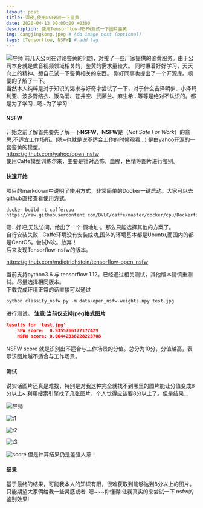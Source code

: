 ```yaml
---
layout: post
title: 深夜,使用NSFW测一下鉴黄
date: 2020-04-13 00:00:00 +0300
description: 使用Tensorflow-NSFW测试一下图片鉴黄
img: cangjingkong.jpeg # Add image post (optional)
tags: [Tensorflow, NSFW] # add tag
---
```

![导师]({{site.baseurl}}/assets/img/cangjingkong.jpeg)
前几天公司在讨论鉴黄的问题，对接了一些厂家提供的鉴黄服务。由于公司本身就是做音视频领域相关的，鉴黄的需求量较大。
同时秉着好好学习，天天向上的精神。想自己试一下鉴黄相关的东西。 刚好同事也提出了一个开源库。顺便的了解了一下。  
当然本人纯粹是对于知识的渴求与好奇才尝试了一下，对于什么吉泽明步、小泽玛利亚、波多野结衣、饭岛爱、苍井空、武藤兰、麻生希...等等是绝对不认识的。都是为了学习...嗯~为了学习!  

#### NSFW
开始之前了解首先要先了解一下**NSFW**，**NSFW**是（*Not Safe For Work*）的意思,不适宜工作场所。(嗯~也就是说不适合工作的时候观看...) 是由yahoo开源的一套鉴黄的模型。  
https://github.com/yahoo/open_nsfw  
使用Caffe模型训练尔来，主要是针对恐怖，血腥，色情等图片进行鉴别。

####    快速开始
项目的markdown中说明了使用方式，非常简单的Docker一键启动。大家可以去github直接查看使用方式。    
```
docker build -t caffe:cpu https://raw.githubusercontent.com/BVLC/caffe/master/docker/cpu/Dockerfile
```
嗯...好吧,无法访问。给出了一个·假地址·。那么只能选择其他的方案了。  
自行安装失败...Caffe环境没有安装成功,国外的环境基本都是Ubuntu,而国内的都是CentOS。尝试N次。放弃！    
后来发现Tensorflow-nsfw的版本。

https://github.com/mdietrichstein/tensorflow-open_nsfw  

当前支持python3.6 与 tensorflow 1.12。已经通过相关测试，其他版本请慎重测试。尽量选择相同版本。  
下载完成环境正常的话直接可以通过
```python
python classify_nsfw.py -m data/open_nsfw-weights.npy test.jpg 
```
进行测试。 **注意:当前仅支持jpeg格式图片**
```json
Results for 'test.jpg'
	SFW score:	0.9355766177177429
	NSFW score:	0.06442338228225708
```
NSFW score 就是识别出不适合与工作场景的分值。总分为10分，分值越高，表示该图片越不适合与工作场景。  

####    测试
说实话图片还真是难找，特别是对我这种完全就找不到哪里的图片能让分值变成8分以上~
利用搜索引擎找了几张图片，个人觉得应该要8分以上了。但是结果...


![导师]({{site.baseurl}}/assets/img/cangjingkong.jpeg)

![t1]({{site.baseurl}}/assets/img/t1.jpeg)

![t2]({{site.baseurl}}/assets/img/t2.jpeg)

![t3]({{site.baseurl}}/assets/img/t3.jpeg)

![score]({{site.baseurl}}/assets/img/nsfw_score.png)
但是计算结果仍是差强人意！

####    结果
基于最终的结果，可能我本人的知识有限，很难获取到能够达到8分以上的图片。只能期望大家俩给我一些灵感或者..嗯~~~你懂得!让我真实的来尝试一下 nsfw的鉴别效果!
